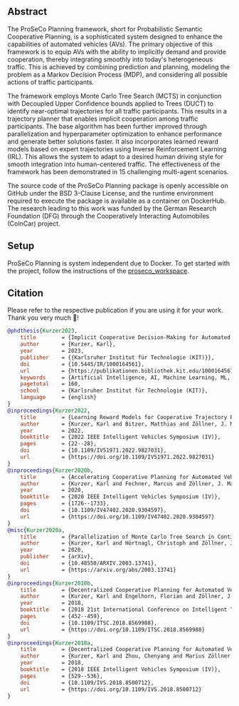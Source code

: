 ## Abstract
The ProSeCo Planning framework, short for Probabilistic Semantic Cooperative Planning, is a sophisticated system designed to enhance the capabilities of automated vehicles (AVs). The primary objective of this framework is to equip AVs with the ability to implicitly demand and provide cooperation, thereby integrating smoothly into today's heterogeneous traffic. This is achieved by combining prediction and planning, modeling the problem as a Markov Decision Process (MDP), and considering all possible actions of traffic participants.

The framework employs Monte Carlo Tree Search (MCTS) in conjunction with Decoupled Upper Confidence bounds applied to Trees (DUCT) to identify near-optimal trajectories for all traffic participants. This results in a trajectory planner that enables implicit cooperation among traffic participants. The base algorithm has been further improved through parallelization and hyperparameter optimization to enhance performance and generate better solutions faster. It also incorporates learned reward models based on expert trajectories using Inverse Reinforcement Learning (IRL). This allows the system to adapt to a desired human driving style for smooth integration into human-centered traffic. The effectiveness of the framework has been demonstrated in 15 challenging multi-agent scenarios.

The source code of the ProSeCo Planning package is openly accessible on GitHub under the BSD 3-Clause License, and the runtime environment required to execute the package is available as a container on DockerHub. The research leading to this work was funded by the German Research Foundation (DFG) through the Cooperatively Interacting Automobiles (CoInCar) project.
## Setup
ProSeCo Planning is system independent due to Docker. To get started with the project, follow the instructions of the [proseco_workspace](https://github.com/ProSeCo-Planning/proseco_workspace).
## Citation
Please refer to the respective publication if you are using it for your work. Thank you very much 🙂!
```bibtex
@phdthesis{Kurzer2023,
	title        = {Implicit Cooperative Decision-Making for Automated Vehicles},
	author       = {Kurzer, Karl},
	year         = 2023,
	publisher    = {{Karlsruher Institut für Technologie (KIT)}},
	doi          = {10.5445/IR/1000164561},
	url          = {https://publikationen.bibliothek.kit.edu/1000164561},
	keywords     = {Artificial Intelligence, AI, Machine Learning, ML, Automated Vehicles, AVs, Autonomous Driving, AD, Automated Driving, AD, Cooperation, Multi-agent Markov Decision Process, MMDP, Search, Planning, Decision Making, Trajectory Planning, Monte Carlo Tree Search, MCTS, Decoupled Upper Confidence Bound for Trees, DUCT, Inverse Reinforcement Learning, IRL, Hyperparameter Optimization},
	pagetotal    = 160,
	school       = {Karlsruher Institut für Technologie (KIT)},
	language     = {english}
}
@inproceedings{Kurzer2022,
	title        = {Learning Reward Models for Cooperative Trajectory Planning with Inverse Reinforcement Learning and Monte Carlo Tree Search},
	author       = {Kurzer, Karl and Bitzer, Matthias and Zöllner, J. Marius},
	year         = 2022,
	booktitle    = {2022 IEEE Intelligent Vehicles Symposium (IV)},
	pages        = {22--28},
	doi          = {10.1109/IV51971.2022.9827031},
	url          = {https://doi.org/10.1109/IV51971.2022.9827031}
}
@inproceedings{Kurzer2020b,
	title        = {Accelerating Cooperative Planning for Automated Vehicles with Learned Heuristics and Monte Carlo Tree Search},
	author       = {Kurzer, Karl and Fechner, Marcus and Zöllner, J. Marius},
	year         = 2020,
	booktitle    = {2020 IEEE Intelligent Vehicles Symposium (IV)},
	pages        = {1726--1733},
	doi          = {10.1109/IV47402.2020.9304597},
	url          = {https://doi.org/10.1109/IV47402.2020.9304597}
}
@misc{Kurzer2020a,
	title        = {Parallelization of Monte Carlo Tree Search in Continuous Domains},
	author       = {Kurzer, Karl and Hörtnagl, Christoph and Zöllner, J. Marius},
	year         = 2020,
	publisher    = {arXiv},
	doi          = {10.48550/ARXIV.2003.13741},
	url          = {https://arxiv.org/abs/2003.13741}
}
@inproceedings{Kurzer2018b,
	title        = {Decentralized Cooperative Planning for Automated Vehicles with Continuous Monte Carlo Tree Search},
	author       = {Kurzer, Karl and Engelhorn, Florian and Zöllner, J. Marius},
	year         = 2018,
	booktitle    = {2018 21st International Conference on Intelligent Transportation Systems (ITSC)},
	pages        = {452--459},
	doi          = {10.1109/ITSC.2018.8569988},
	url          = {https://doi.org/10.1109/ITSC.2018.8569988}
}
@inproceedings{Kurzer2018a,
	title        = {Decentralized Cooperative Planning for Automated Vehicles with Hierarchical Monte Carlo Tree Search},
	author       = {Kurzer, Karl and Zhou, Chenyang and Marius Zöllner, J.},
	year         = 2018,
	booktitle    = {2018 IEEE Intelligent Vehicles Symposium (IV)},
	pages        = {529--536},
	doi          = {10.1109/IVS.2018.8500712},
	url          = {https://doi.org/10.1109/IVS.2018.8500712}
}
```
